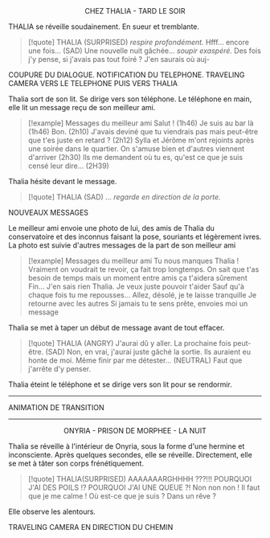 <center>CHEZ THALIA - TARD LE SOIR</center>

THALIA se réveille soudainement. En sueur et tremblante.

> [!quote] THALIA (SURPRISED)
*respire profondément.* Hfff... encore une fois...
(SAD) Une nouvelle nuit gâchée... *soupir exaspéré.*
Des fois j'y pense, si j'avais pas tout foiré ? J'en saurais où auj-

COUPURE DU DIALOGUE. NOTIFICATION DU TELEPHONE. TRAVELING CAMERA VERS LE TELEPHONE PUIS VERS THALIA

Thalia sort de son lit. Se dirige vers son téléphone. Le téléphone en main, elle lit un message reçu de son meilleur ami.

> [!example] Messages du meilleur ami
> Salut ! (1h46)
> Je suis au bar là (1h46) 
> Bon. (2h10)
> J'avais deviné que tu viendrais pas mais peut-être que t'es juste en retard ? (2h12)
> Sylla et Jérôme m'ont rejoints après une soirée dans le quartier. On s'amuse bien et d'autres viennent d'arriver (2h30)
> Ils me demandent où tu es, qu'est ce que je suis censé leur dire... (2H39)

Thalia hésite devant le message.

> [!quote] THALIA (SAD)
> ...
> *regarde en direction de la porte.*

NOUVEAUX MESSAGES

Le meilleur ami envoie une photo de lui, des amis de Thalia du conservatoire et des inconnus faisant la pose, souriants et légèrement ivres. La photo est suivie d'autres messages de la part de son meilleur ami

> [!example] Messages du meilleur ami
> Tu nous manques Thalia !
> Vraiment on voudrait te revoir, ça fait trop longtemps. On sait que t'as besoin de temps mais un moment entre amis ça t'aidera sûrement 
> Fin... J'en sais rien Thalia. Je veux juste pouvoir t'aider
> Sauf qu'à chaque fois tu me repousses...
> Allez, désolé, je te laisse tranquille
> Je retourne avec les autres
> Si jamais tu te sens prête, envoies moi un message 

Thalia se met à taper un début de message avant de tout effacer. 

> [!quote] THALIA (ANGRY)
> J'aurai dû y aller.
> La prochaine fois peut-être.
> (SAD) Non, en vrai, j'aurai juste gâché la sortie. Ils auraient eu honte de moi. Même finir par me détester...
> (NEUTRAL) Faut que j'arrête d'y penser.

Thalia éteint le téléphone et se dirige vers son lit pour se rendormir.

---

ANIMATION DE TRANSITION

---

<center>ONYRIA - PRISON DE MORPHEE - LA NUIT</center>

Thalia se réveille à l'intérieur de Onyria, sous la forme d'une hermine et inconsciente. Après quelques secondes, elle se réveille. Directement, elle se met à tâter son corps frénétiquement.

> [!quote] THALIA(SURPRISED)
> AAAAAAARGHHHH ???!!!
> POURQUOI J'AI DES POILS !?
> POURQUOI J'AI UNE QUEUE ?!
> Non non non ! Il faut que je me calme !
> Où est-ce que je suis ? Dans un rêve ?

Elle observe les alentours.

TRAVELING CAMERA EN DIRECTION DU CHEMIN 